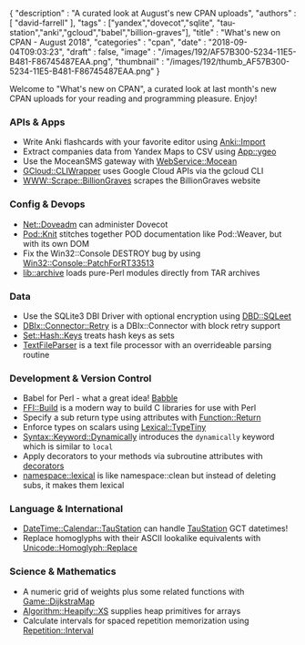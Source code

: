 {
   "description" : "A curated look at August's new CPAN uploads",
   "authors" : [
      "david-farrell"
   ],
   "tags" : ["yandex","dovecot","sqlite", "tau-station","anki","gcloud","babel","billion-graves"],
   "title" : "What's new on CPAN - August 2018",
   "categories" : "cpan",
   "date" : "2018-09-04T09:03:23",
   "draft" : false,
   "image" : "/images/192/AF57B300-5234-11E5-B481-F86745487EAA.png",
   "thumbnail" : "/images/192/thumb_AF57B300-5234-11E5-B481-F86745487EAA.png"
}


Welcome to "What's new on CPAN", a curated look at last month's new CPAN uploads for your reading and programming pleasure. Enjoy!

### APIs & Apps
* Write Anki flashcards with your favorite editor using [Anki::Import](https://metacpan.org/pod/Anki::Import)
* Extract companies data from Yandex Maps to CSV using [App::ygeo](https://metacpan.org/pod/App::ygeo)
* Use the MoceanSMS gateway with [WebService::Mocean](https://metacpan.org/pod/WebService::Mocean)
* [GCloud::CLIWrapper](https://metacpan.org/pod/GCloud::CLIWrapper) uses Google Cloud APIs via the gcloud CLI
* [WWW::Scrape::BillionGraves](https://metacpan.org/pod/WWW::Scrape::BillionGraves) scrapes the BillionGraves website


### Config & Devops
* [Net::Doveadm](https://metacpan.org/pod/Net::Doveadm) can administer Dovecot
* [Pod::Knit](https://metacpan.org/pod/Pod::Knit) stitches together POD documentation like Pod::Weaver, but with its own DOM
* Fix the Win32::Console DESTROY bug by using [Win32::Console::PatchForRT33513](https://metacpan.org/pod/Win32::Console::PatchForRT33513)
* [lib::archive](https://metacpan.org/pod/lib::archive) loads pure-Perl modules directly from TAR archives


### Data
* Use the SQLite3 DBI Driver with optional encryption using [DBD::SQLeet](https://metacpan.org/pod/DBD::SQLeet)
* [DBIx::Connector::Retry](https://metacpan.org/pod/DBIx::Connector::Retry) is a DBIx::Connector with block retry support
* [Set::Hash::Keys](https://metacpan.org/pod/Set::Hash::Keys) treats hash keys as sets
* [TextFileParser](https://metacpan.org/pod/TextFileParser) is a text file processor with an overrideable parsing routine


### Development & Version Control
* Babel for Perl - what a great idea! [Babble](https://metacpan.org/pod/Babble)
* [FFI::Build](https://metacpan.org/pod/FFI::Build) is a modern way to build C libraries for use with Perl
* Specify a sub return type using attributes with [Function::Return](https://metacpan.org/pod/Function::Return)
* Enforce types on scalars using [Lexical::TypeTiny](https://metacpan.org/pod/Lexical::TypeTiny)
* [Syntax::Keyword::Dynamically](https://metacpan.org/pod/Syntax::Keyword::Dynamically) introduces the `dynamically` keyword which is similar to `local`
* Apply decorators to your methods via subroutine attributes with [decorators](https://metacpan.org/pod/decorators)
* [namespace::lexical](https://metacpan.org/pod/namespace::lexical) is like namespace::clean but instead of deleting subs, it makes them lexical


### Language & International
* [DateTime::Calendar::TauStation](https://metacpan.org/pod/DateTime::Calendar::TauStation) can handle [TauStation](https://taustation.space/) GCT datetimes!
* Replace homoglyphs with their ASCII lookalike equivalents with [Unicode::Homoglyph::Replace](https://metacpan.org/pod/Unicode::Homoglyph::Replace)


### Science & Mathematics
* A numeric grid of weights plus some related functions with [Game::DijkstraMap](https://metacpan.org/pod/Game::DijkstraMap)
* [Algorithm::Heapify::XS](https://metacpan.org/pod/Algorithm::Heapify::XS) supplies heap primitives for arrays
* Calculate intervals for spaced repetition memorization using [Repetition::Interval](https://metacpan.org/pod/Repetition::Interval)

